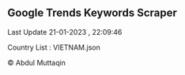 

## Google Trends Keywords Scraper 
 
Last Update 21-01-2023 , 22:09:46

Country List :
VIETNAM.json



© Abdul Muttaqin 
